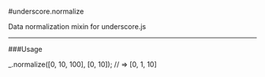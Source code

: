 #underscore.normalize

Data normalization mixin for underscore.js

* * *

###Usage

_.normalize([0, 10, 100], [0, 10]); // => [0, 1, 10]